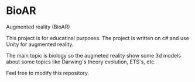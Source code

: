 # BioAR
Augmented reality (BioAR)

This project is for educatinal purposes. The project is written on c# and use Unity for augmented reality.

The main topic is biology so the augmeted reality show some 3d models about some topics like Darwing's theory evolution, ETS's, etc.


Feel free to modify this repository.
